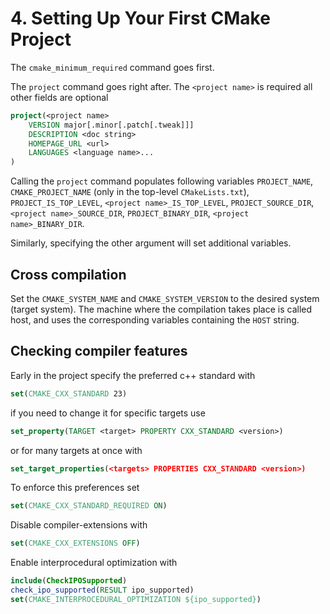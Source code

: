 # 4. Setting Up Your First CMake Project

The `cmake_minimum_required` command goes first.

The `project` command goes right after. The `<project name>` is required all
other fields are optional
```cmake
project(<project name>
    VERSION major[.minor[.patch[.tweak]]]
    DESCRIPTION <doc string>
    HOMEPAGE_URL <url>
    LANGUAGES <language name>...
)
```
Calling the `project` command populates following variables `PROJECT_NAME`,
`CMAKE_PROJECT_NAME` (only in the top-level `CMakeLists.txt`),
`PROJECT_IS_TOP_LEVEL`, `<project name>_IS_TOP_LEVEL`, `PROJECT_SOURCE_DIR`,
`<project name>_SOURCE_DIR`, `PROJECT_BINARY_DIR`, `<project name>_BINARY_DIR`.

Similarly, specifying the other argument will set additional variables.

## Cross compilation
Set the `CMAKE_SYSTEM_NAME` and `CMAKE_SYSTEM_VERSION` to the desired system
(target system). The machine where the compilation takes place is called host,
and uses the corresponding variables containing the `HOST` string.

## Checking compiler features
Early in the project specify the preferred c++ standard with
```cmake
set(CMAKE_CXX_STANDARD 23)
```
if you need to change it for specific targets use
```cmake
set_property(TARGET <target> PROPERTY CXX_STANDARD <version>)
```
or for many targets at once with
```cmake
set_target_properties(<targets> PROPERTIES CXX_STANDARD <version>)
```

To enforce this preferences set 
```cmake
set(CMAKE_CXX_STANDARD_REQUIRED ON)
```

Disable compiler-extensions with
```cmake
set(CMAKE_CXX_EXTENSIONS OFF)
```

Enable interprocedural optimization with
```cmake
include(CheckIPOSupported)
check_ipo_supported(RESULT ipo_supported)
set(CMAKE_INTERPROCEDURAL_OPTIMIZATION ${ipo_supported})
```
